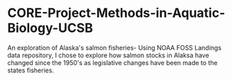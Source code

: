# CORE-Project-Methods-in-Aquatic-Biology-UCSB
An exploration of Alaska's salmon fisheries-
Using NOAA FOSS Landings data repository, I chose to explore how salmon stocks in Alaksa have changed since the 1950's as legislative changes have been made to the states fisheries. 
